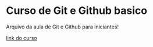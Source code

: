 # Curso de Git e Github basico

Arquivo da aula de Git e Github para iniciantes!

[link do curso](https://www.udemy.com/course/git-e-github-para-iniciantes/)
